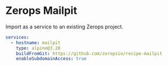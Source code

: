# Zerops Mailpit

Import as a service to an existing Zerops project.

```yaml
services:
  - hostname: mailpit
    type: alpine@3.20
    buildFromGit: https://github.com/zeropsio/recipe-mailpit
    enableSubdomainAccess: true
```
